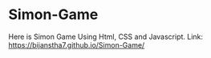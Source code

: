# Simon-Game
Here is Simon Game Using Html, CSS and Javascript. Link: https://bijanstha7.github.io/Simon-Game/

